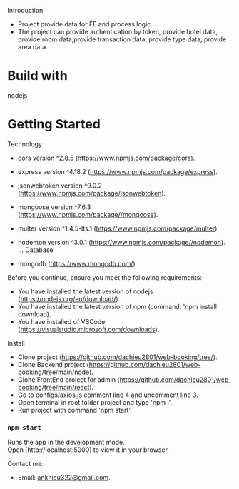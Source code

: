 Introduction 

 - Project provide data for FE and process logic.
 - The project can provide authentication by token, provide hotel data, provide room data,provide transaction data, provide type data, provide area data.

# Build with

  nodejs

# Getting Started 

Technology

 - cors version ^2.8.5 (https://www.npmjs.com/package/cors).
 - express version ^4.18.2 (https://www.npmjs.com/package/express).
 - jsonwebtoken version ^9.0.2 (https://www.npmjs.com/package/jsonwebtoken).
 - mongoose version ^7.6.3 (https://www.npmjs.com/package//mongoose).
 - multer version ^1.4.5-lts.1 (https://www.npmjs.com/package/multer).
 - nodemon version ^3.0.1 (https://www.npmjs.com/package//nodemon).
 ...
Database

 - mongodb (https://www.mongodb.com/)

Before you continue, ensure you meet the following requirements:

 - You have installed the latest version of nodejs (https://nodejs.org/en/download/).
 - You have installed the latest version of npm (command: 'npm install download).
 - You have installed of VSCode (https://visualstudio.microsoft.com/downloads).

Install

 - Clone project (https://github.com/dachieu2801/web-booking/tree/).
 - Clone Backend project (https://github.com/dachieu2801/web-booking/tree/main/node).
 - Clone FrontEnd project for admin (https://github.com/dachieu2801/web-booking/tree/main/react).
 - Go to configs/axios.js comment line 4 and uncomment line 3.
 - Open terminal in root folder project and type 'npm i'.
 - Run project with command 'npm start'.

### `npm start`

Runs the app in the development mode.\
Open [http://localhost:5000] to view it in your browser.

Contact me:

 - Email: ankhieu322@gmail.com.